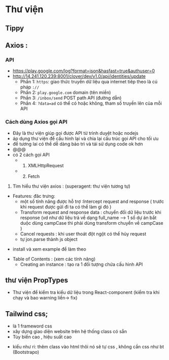 # Thư viện

## Tippy

## Axios :

### API

-   https://play.google.com/log?format=json&hasfast=true&authuser=0
-   http://14.241.120.239:8001/clover/dev/v1.0/api/identities/update
    -   Phần 1: `https`: giao thức truyền dữ liệu qua internet tiêp theo là cú pháp `://`
    -   Phần 2: `play.google.com` domain (tên miền)
    -   Phần 3: `/inbox/send` POST path API (đường dẫn)
    -   Phần 4: `?data=ad` có thể có hoặc không, tham số truyền lên của mỗi API

### Cách dùng Axios gọi API

-   Đây là thư viện giúp gọi được API từ trình duyệt hoặc nodejs
-   áp dụng thư viện để cấu hình lại và chia lại cấu trúc gọi API cho tối ưu
-   để tương lai có thể dễ dàng bảo trì và tái sử dụng code ok hơn
-   @@@
-   có 2 cách gọi API
    -   1. XMLHttpRequest
    -   2. Fetch

1. Tìm hiểu thư viện axios : (superagent: thư viện tương tự)

-   Features: đăc trưng:
    -   một số tính năng được hỗ trợ :Intercept request and response ( trước khi request được gửi đi ta có thể làm gì đó )
    -   Transform request and response data : chuyển đổi dữ liệu trước khi response (vd như dữ liệu trả về dạng full_name --> 1 số dự án bắt duộc dùng campCase thì phải dùng transform chuyển về campCase )
    -   Cancel requests : khi user thoát đột ngột có thể hủy request
    -   tự jon.parse thành js object

*   install và xem example để làm theo

-   Table of Contents : (xem các tính năng)
    -   Creating an instance : tạo ra 1 đối tượng chứa cấu hình API

## thư viện PropTypes

-   Thư viện để kiểm tra kiểu dữ liệu trong React-component (kiểm tra khi chạy và bao warning liền-> fix)

## Tailwind css;

-   là 1 frameword css
-   xây dựng giao diện website trên hệ thống class có sẵn
-   Tùy biến cao , hiệu suất cao

*   kiểu như ri: thêm class vào html thôi nó sẽ tự css , không cần css như bt (Bootstrapo)
